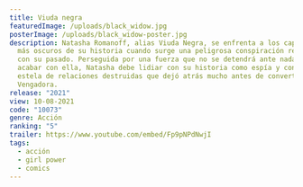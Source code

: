 ```yaml
---
title: Viuda negra
featuredImage: /uploads/black_widow.jpg
posterImage: /uploads/black_widow-poster.jpg
description: Natasha Romanoff, alias Viuda Negra, se enfrenta a los capítulos
  más oscuros de su historia cuando surge una peligrosa conspiración relacionada
  con su pasado. Perseguida por una fuerza que no se detendrá ante nada para
  acabar con ella, Natasha debe lidiar con su historia como espía y con la
  estela de relaciones destruidas que dejó atrás mucho antes de convertirse en
  Vengadora.
release: "2021"
view: 10-08-2021
code: "10073"
genre: Acción
ranking: "5"
trailer: https://www.youtube.com/embed/Fp9pNPdNwjI
tags:
  - acción
  - girl power
  - comics
---
```

